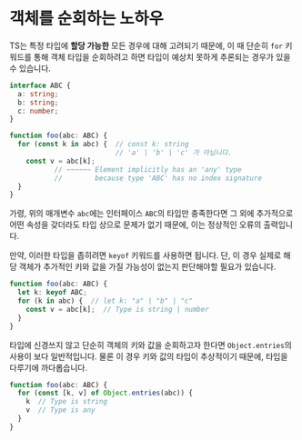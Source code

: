 # 객체를 순회하는 노하우

TS는 특정 타입에 **할당 가능한** 모든 경우에 대해 고려되기 때문에, 이 때 단순히 `for` 키워드를 통해 객체 타입을 순회하려고 하면 타입이 예상치 못하게 추론되는 경우가 있을 수 있습니다.

```ts
interface ABC {
  a: string;
  b: string;
  c: number;
}

function foo(abc: ABC) {
  for (const k in abc) {  // const k: string 
                          // 'a' | 'b' | 'c' 가 아닙니다.
    const v = abc[k];
           // ~~~~~~ Element implicitly has an 'any' type
           //        because type 'ABC' has no index signature
  }
}
```

가령, 위의 매개변수 `abc`에는 인터페이스 `ABC`의 타입만 충족한다면 그 외에 추가적으로 어떤 속성을 갖더라도 타입 상으로 문제가 없기 때문에, 이는 정상적인 오류의 출력입니다.

만약, 이러한 타입을 좁히려면 `keyof` 키워드를 사용하면 됩니다.
단, 이 경우 실제로 해당 객체가 추가적인 키와 값을 가질 가능성이 없는지 판단해야할 필요가 있습니다.

```ts
function foo(abc: ABC) {
  let k: keyof ABC;
  for (k in abc) {  // let k: "a" | "b" | "c"
    const v = abc[k];  // Type is string | number
  }
}
```

타입에 신경쓰지 않고 단순히 객체의 키와 값을 순회하고자 한다면 `Object.entries`의 사용이 보다 일반적입니다.
물론 이 경우 키와 값의 타입이 추상적이기 때문에, 타입을 다루기에 까다롭습니다.

```ts
function foo(abc: ABC) {
  for (const [k, v] of Object.entries(abc)) {
    k  // Type is string
    v  // Type is any
  }
}
```
